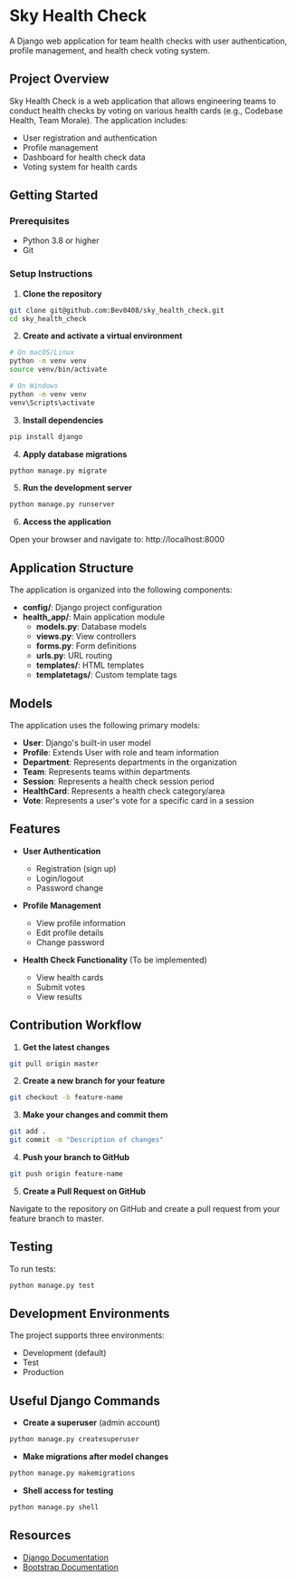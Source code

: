 # Sky Health Check

A Django web application for team health checks with user authentication, profile management, and health check voting system.

## Project Overview

Sky Health Check is a web application that allows engineering teams to conduct health checks by voting on various health cards (e.g., Codebase Health, Team Morale). The application includes:

- User registration and authentication
- Profile management
- Dashboard for health check data
- Voting system for health cards

## Getting Started

### Prerequisites

- Python 3.8 or higher
- Git

### Setup Instructions

1. **Clone the repository**

```bash
git clone git@github.com:Bev0408/sky_health_check.git
cd sky_health_check
```

2. **Create and activate a virtual environment**

```bash
# On macOS/Linux
python -m venv venv
source venv/bin/activate

# On Windows
python -m venv venv
venv\Scripts\activate
```

3. **Install dependencies**

```bash
pip install django
```

4. **Apply database migrations**

```bash
python manage.py migrate
```

5. **Run the development server**

```bash
python manage.py runserver
```

6. **Access the application**

Open your browser and navigate to: http://localhost:8000

## Application Structure

The application is organized into the following components:

- **config/**: Django project configuration
- **health_app/**: Main application module
  - **models.py**: Database models
  - **views.py**: View controllers
  - **forms.py**: Form definitions
  - **urls.py**: URL routing
  - **templates/**: HTML templates
  - **templatetags/**: Custom template tags

## Models

The application uses the following primary models:

- **User**: Django's built-in user model
- **Profile**: Extends User with role and team information
- **Department**: Represents departments in the organization
- **Team**: Represents teams within departments
- **Session**: Represents a health check session period
- **HealthCard**: Represents a health check category/area
- **Vote**: Represents a user's vote for a specific card in a session

## Features

- **User Authentication**
  - Registration (sign up)
  - Login/logout
  - Password change

- **Profile Management**
  - View profile information
  - Edit profile details
  - Change password

- **Health Check Functionality** (To be implemented)
  - View health cards
  - Submit votes
  - View results
  
## Contribution Workflow

1. **Get the latest changes**

```bash
git pull origin master
```

2. **Create a new branch for your feature**

```bash
git checkout -b feature-name
```

3. **Make your changes and commit them**

```bash
git add .
git commit -m "Description of changes"
```

4. **Push your branch to GitHub**

```bash
git push origin feature-name
```

5. **Create a Pull Request on GitHub**

Navigate to the repository on GitHub and create a pull request from your feature branch to master.

## Testing

To run tests:

```bash
python manage.py test
```

## Development Environments

The project supports three environments:
- Development (default)
- Test
- Production

## Useful Django Commands

- **Create a superuser** (admin account)
```bash
python manage.py createsuperuser
```

- **Make migrations after model changes**
```bash
python manage.py makemigrations
```

- **Shell access for testing**
```bash 
python manage.py shell
```

## Resources

- [Django Documentation](https://docs.djangoproject.com/)
- [Bootstrap Documentation](https://getbootstrap.com/docs/)
